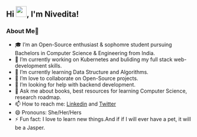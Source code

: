 ## Hi <img src="https://github.com/TheDudeThatCode/TheDudeThatCode/blob/master/Assets/Hi.gif" width="29px">, I'm Nivedita!


### About Me🚀

- 🎓 I’m an Open-Source enthusiast & sophomre student pursuing Bachelors in Computer Science & Engineering from India.
- 🔭 I’m currently working on Kubernetes and buliding my full stack web-development skills.
- 🌱 I’m currently learning Data Structure and Algorithms.
- 👯 I’m love to collaborate on Open-Source projects.
- 🤔 I’m looking for help with backend development.
- 💬 Ask me about books, best resources for learning Computer Science, research roadmap.
- 📫 How to reach me: [Linkedin](https://www.linkedin.com/in/nivedita-prasad-706719194/) and [Twitter](https://twitter.com/NiveditaPrasa15)
- 😄 Pronouns: She/Her/Hers
- ⚡ Fun fact: I love to learn new things.And if if I will ever have a pet, it will be a Jasper.

